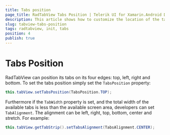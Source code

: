 ```yaml
---
title: Tabs position
page_title: RadTabView Tabs Position | Telerik UI for Xamarin.Android Documentation
description: This article shows how to customize the location of the tab strip.
slug: tabview-tabs-position
tags: radtabview, init, tabs
position: 4
publish: true
---
```


# Tabs Position

RadTabView can position its tabs on its four edges: top, left, right and bottom. To set the tabs position simply set the
<code>TabsPosition</code> property:

```Java
this.tabView.setTabsPosition(TabsPosition.TOP);
```

Furthermore if the <code>TabWidth</code> property is set, and the total width of the available tabs is less than the available screen area, developers can set <code>TabAlignment</code>. The alignment
can be left, right, top, bottom, center and stretch. For example:

```Java
this.tabView.getTabStrip().setTabsAlignment(TabsAlignment.CENTER);
```